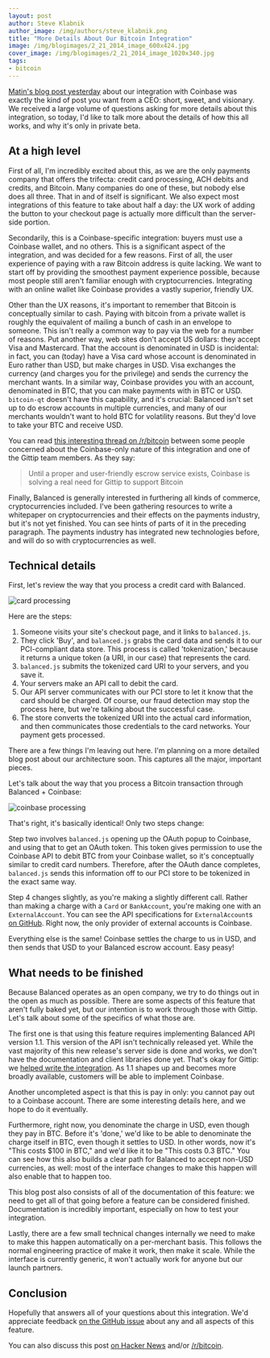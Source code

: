 ```yaml
---
layout: post
author: Steve Klabnik
author_image: /img/authors/steve_klabnik.png
title: "More Details About Our Bitcoin Integration"
image: /img/blogimages/2_21_2014_image_600x424.jpg
cover_image: /img/blogimages/2_21_2014_image_1020x340.jpg
tags:
- bitcoin
---
```


[Matin's blog post yesterday](http://blog.balancedpayments.com/bitcoin/) about
our integration with Coinbase was exactly the kind of post you want from a CEO:
short, sweet, and visionary. We received a large volume of questions asking for
more details about this integration, so today, I'd like to talk more about
the details of how this all works, and why it's only in private beta.

## At a high level

First of all, I'm incredibly excited about this, as we are the only payments
company that offers the trifecta: credit card processing, ACH debits and
credits, and Bitcoin. Many companies do one of these, but nobody else does all
three. That in and of itself is significant. We also expect most integrations
of this feature to take about half a day: the UX work of adding the button to
your checkout page is actually more difficult than the server-side portion.

Secondarily, this is a Coinbase-specific integration: buyers must use a
Coinbase wallet, and no others. This is a significant aspect of the
integration, and was decided for a few reasons. First of all, the user
experience of paying with a raw Bitcoin address is quite lacking. We want to
start off by providing the smoothest payment experience possible, because most
people still aren't familiar enough with cryptocurrencies. Integrating with an
online wallet like Coinbase provides a vastly superior, friendly UX.

Other than the UX reasons, it's important to remember that Bitcoin is
conceptually similar to cash. Paying with bitcoin from a private wallet is
roughly the equivalent of mailing a bunch of cash in an envelope to someone.
This isn't really a common way to pay via the web for a number of reasons. Put
another way, web sites don't accept US dollars: they accept Visa and
Mastercard. That the account is denominated in USD is incidental: in fact, you
can (today) have a Visa card whose account is denominated in Euro rather than
USD, but make charges in USD. Visa exchanges the currency (and charges you for
the privilege) and sends the currency the merchant wants. In a similar way,
Coinbase provides you with an account, denominated in BTC, that you can make
payments with in BTC or USD. `bitcoin-qt` doesn't have this capability, and
it's crucial: Balanced isn't set up to do escrow accounts in multiple
currencies, and many of our merchants wouldn't want to hold BTC for volatility
reasons. But they'd love to take your BTC and receive USD.

You can read [this interesting thread on /r/bitcoin](http://www.reddit.com/r/Bitcoin/comments/1ygl5v/balanced_payments_integrates_via_coinbase_enables/cfl6sqr?context=5)
between some people concerned about the Coinbase-only nature of this
integration and one of the Gittip team members. As they say:

> Until a proper and user-friendly escrow service exists, Coinbase is solving a
> real need for Gittip to support Bitcoin

Finally, Balanced is generally interested in furthering all kinds of commerce,
cryptocurrencies included. I've been gathering resources to write a whitepaper
on cryptocurrencies and their effects on the payments industry, but it's not
yet finished. You can see hints of parts of it in the preceding paragraph.
The payments industry has integrated new technologies before, and will do so
with cryptocurrencies as well.

## Technical details

First, let's review the way that you process a credit card with Balanced.

![card processing](/img/blogimages/card_process_arch_simple.png)

Here are the steps:

1. Someone visits your site's checkout page, and it links to `balanced.js`.
2. They click 'Buy', and `balanced.js` grabs the card data and sends it to our
   PCI-compliant data store. This process is called 'tokenization,' because it
   returns a unique token (a URI, in our case) that represents the card.
3. `balanced.js` submits the tokenized card URI to your servers, and you save
   it.
4. Your servers make an API call to debit the card.
5. Our API server communicates with our PCI store to let it know that the card
   should be charged. Of course, our fraud detection may stop the process here,
   but we're talking about the successful case.
6. The store converts the tokenized URI into the actual card information, and
   then communicates those credentials to the card networks. Your payment gets
   processed.

There are a few things I'm leaving out here. I'm planning on a more detailed
blog post about our architecture soon. This captures all the major, important
pieces.

Let's talk about the way that you process a Bitcoin transaction through
Balanced + Coinbase:

![coinbase processing](/img/blogimages/coinbase_process_arch_simple.png)

That's right, it's basically identical! Only two steps change:

Step two involves `balanced.js` opening up the OAuth popup to Coinbase, and
using that to get an OAuth token. This token gives permission to use the
Coinbase API to debit BTC from your Coinbase wallet, so it's conceptually
similar to credit card numbers. Therefore, after the OAuth dance completes,
`balanced.js` sends this information off to our PCI store to be tokenized
in the exact same way.

Step 4 changes slightly, as you're making a slightly different call. Rather
than making a charge with a `Card` or `BankAccount`, you're making one with an
`ExternalAccount`. You can see the API specifications for `ExternalAccount`s [on
GitHub](https://github.com/balanced/balanced-api/blob/revision1/features/external_accounts.feature).
Right now, the only provider of external accounts is Coinbase.

Everything else is the same! Coinbase settles the charge to us in USD, and then
sends that USD to your Balanced escrow account. Easy peasy!

## What needs to be finished

Because Balanced operates as an open company, we try to do things out in the
open as much as possible. There are some aspects of this feature that aren't
fully baked yet, but our intention is to work through those with Gittip. Let's
talk about some of the specifics of what those are.

The first one is that using this feature requires implementing Balanced API
version 1.1. This version of the API isn't technically released yet. While the
vast majority of this new release's server side is done and works, we don't
have the documentation and client libraries done yet. That's okay for Gittip:
we [helped write the integration](https://github.com/gittip/www.gittip.com/pull/2036).
As 1.1 shapes up and becomes more broadly available, customers will be able to
implement Coinbase.

Another uncompleted aspect is that this is pay in only: you cannot pay out to
a Coinbase account. There are some interesting details here, and we hope to
do it eventually.

Furthermore, right now, you denominate the charge in USD, even though they
pay in BTC. Before it's 'done,' we'd like to be able to denominate the charge
itself in BTC, even though it settles to USD. In other words, now it's "This
costs $100 in BTC," and we'd like it to be "This costs 0.3 BTC." You can see
how this also builds a clear path for Balanced to accept non-USD currencies,
as well: most of the interface changes to make this happen will also enable
that to happen too.

This blog post also consists of all of the documentation of this feature:
we need to get all of that going before a feature can be considered finished.
Documentation is incredibly important, especially on how to test your
integration.

Lastly, there are a few small technical changes internally we need to make to
make this happen automatically on a per-merchant basis. This follows the normal
engineering practice of make it work, then make it scale. While the interface is
currently generic, it won't actually work for anyone but our launch partners.

## Conclusion

Hopefully that answers all of your questions about this integration. We'd
appreciate feedback [on the GitHub issue](https://github.com/balanced/balanced-api/issues/204)
about any and all aspects of this feature.

You can also discuss this post [on Hacker News](https://news.ycombinator.com/item?id=7279938) and/or [/r/bitcoin](http://www.reddit.com/r/Bitcoin/comments/1ykq2m/more_details_about_our_bitcoin_integration/).
